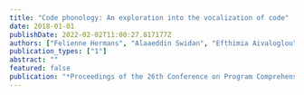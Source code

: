 ```yaml
---
title: "Code phonology: An exploration into the vocalization of code"
date: 2018-01-01
publishDate: 2022-02-02T11:00:27.817177Z
authors: ["Felienne Hermans", "Alaaeddin Swidan", "Efthimia Aivaloglou"]
publication_types: ["1"]
abstract: ""
featured: false
publication: "*Proceedings of the 26th Conference on Program Comprehension*"
---
```


